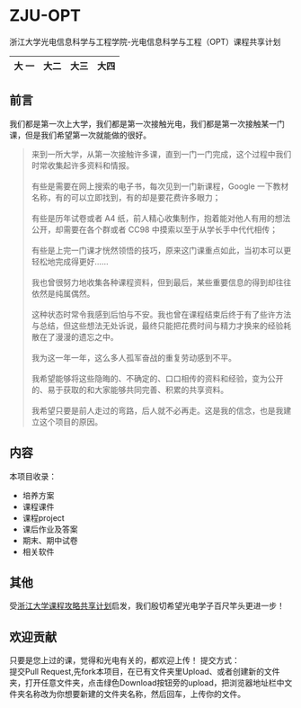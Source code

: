 # ZJU-OPT
浙江大学光电信息科学与工程学院-光电信息科学与工程（OPT）课程共享计划

|大      一|  大二   |   大三   |   大四   |
|  ------  | --- | --- | --- |
## 前言
我们都是第一次上大学，我们都是第一次接触光电，我们都是第一次接触某一门课，但是我们希望第一次就能做的很好。<BR>

> 来到一所大学，从第一次接触许多课，直到一门一门完成，这个过程中我们时常收集起许多资料和情报。<BR><BR>
有些是需要在网上搜索的电子书，每次见到一门新课程，Google 一下教材名称，有的可以立即找到，有的却是要花费许多眼力；<BR><BR>有些是历年试卷或者 A4 纸，前人精心收集制作，抱着能对他人有用的想法公开，却需要在各个群或者 CC98 中摸索以至于从学长手中代代相传；<BR><BR>有些是上完一门课才恍然领悟的技巧，原来这门课重点如此，当初本可以更轻松地完成得更好……<BR><BR>我也曾很努力地收集各种课程资料，但到最后，某些重要信息的得到却往往依然是纯属偶然。<BR><BR>这种状态时常令我感到后怕与不安。我也曾在课程结束后终于有了些许方法与总结，但这些想法无处诉说，最终只能把花费时间与精力才换来的经验耗散在了漫漫的遗忘之中。<BR><BR>我为这一年一年，这么多人孤军奋战的重复劳动感到不平。<BR><BR>我希望能够将这些隐晦的、不确定的、口口相传的资料和经验，变为公开的、易于获取的和大家能够共同完善、积累的共享资料。<BR><BR>我希望只要是前人走过的弯路，后人就不必再走。这是我的信念，也是我建立这个项目的原因。

## 内容
本项目收录：
* 培养方案
* 课程课件
* 课程project
* 课后作业及答案
* 期末、期中试卷
* 相关软件

## 其他
受[浙江大学课程攻略共享计划](https://github.com/QSCTech/zju-icicles)启发，我们殷切希望光电学子百尺竿头更进一步！

## 欢迎贡献
只要是您上过的课，觉得和光电有关的，都欢迎上传！
提交方式：<BR>
  提交Pull Request,先fork本项目，在已有文件夹里Upload、或者创建新的文件夹，打开任意文件夹，点击绿色Download按钮旁的upload，把浏览器地址栏中文件夹名称改为你想要新建的文件夹名称，然后回车，上传你的文件。
